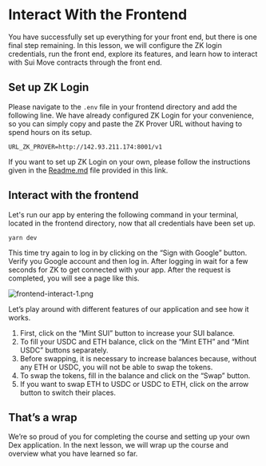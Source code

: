 # Interact With the Frontend

You have successfully set up everything for your front end, but there is one final step remaining. In this lesson, we will configure the ZK login credentials, run the front end, explore its features, and learn how to interact with Sui Move contracts through the front end.

## Set up ZK Login

Please navigate to the `.env` file in your frontend directory and add the following line. We have already configured ZK Login for your convenience, so you can simply copy and paste the ZK Prover URL without having to spend hours on its setup.

```
URL_ZK_PROVER=http://142.93.211.174:8001/v1
```

If you want to set up ZK Login on your own, please follow the instructions given in the [Readme.md](http://Readme.md) file provided in this link.

## Interact with the frontend

Let's run our app by entering the following command in your terminal, located in the frontend directory, now that all credentials have been set up.

```
yarn dev
```

This time try again to log in by clicking on the “Sign with Google” button. Verify you Google account and then log in. After logging in wait for a few seconds for ZK to get connected with your app. After the request is completed, you will see a page like this.

![frontend-interact-1.png](https://github.com/0xmetaschool/Learning-Projects/blob/ba2ce8dea0997931621928704f03f1a8483ecc0d/Build%20the%20Token%20Dex%20DApp/1.%20Getting%20Started/assets/frontend-interact-1.png?raw=true)

Let’s play around with different features of our application and see how it works.

1. First, click on the “Mint SUI” button to increase your SUI balance.
2. To fill your USDC and ETH balance, click on the “Mint ETH” and “Mint USDC” buttons separately.
3. Before swapping, it is necessary to increase balances because, without any ETH or USDC, you will not be able to swap the tokens.
4. To swap the tokens, fill in the balance and click on the “Swap” button.
5. If you want to swap ETH to USDC or USDC to ETH, click on the arrow button to switch their places.

## That’s a wrap

We’re so proud of you for completing the course and setting up your own Dex application. In the next lesson, we will wrap up the course and overview what you have learned so far.